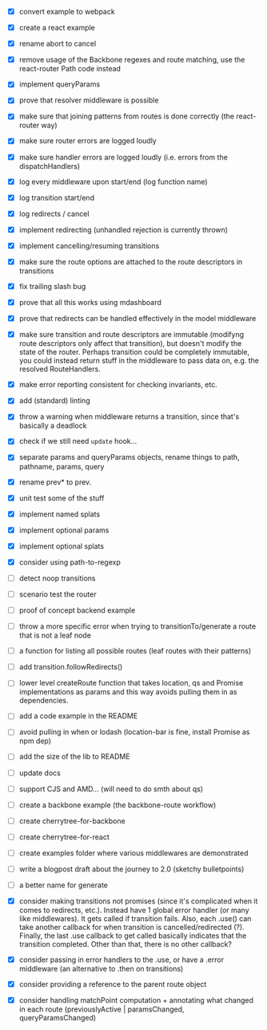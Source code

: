 - [x] convert example to webpack
- [x] create a react example
- [x] rename abort to cancel
- [x] remove usage of the Backbone regexes and route matching, use the react-router Path code instead
- [x] implement queryParams
- [x] prove that resolver middleware is possible
- [x] make sure that joining patterns from routes is done correctly (the react-router way)
- [x] make sure router errors are logged loudly
- [x] make sure handler errors are logged loudly (i.e. errors from the dispatchHandlers)
- [x] log every middleware upon start/end (log function name)
- [x] log transition start/end
- [x] log redirects / cancel
- [x] implement redirecting (unhandled rejection is currently thrown)
- [x] implement cancelling/resuming transitions
- [x] make sure the route options are attached to the route descriptors in transitions
- [x] fix trailing slash bug
- [x] prove that all this works using mdashboard
- [x] prove that redirects can be handled effectively in the model middleware
- [x] make sure transition and route descriptors are immutable (modifyng route descriptors only affect that transition), but doesn't modify the state of the router. Perhaps transition could be completely immutable, you could instead return stuff in the middleware to pass data on, e.g. the resolved RouteHandlers.
- [x] make error reporting consistent for checking invariants, etc.
- [x] add (standard) linting
- [x] throw a warning when middleware returns a transition, since that's basically a deadlock
- [x] check if we still need `update` hook...
- [x] separate params and queryParams objects, rename things to path, pathname, params, query
- [x] rename prev* to prev.
- [x] unit test some of the stuff
- [x] implement named splats
- [x] implement optional params
- [x] implement optional splats
- [x] consider using path-to-regexp
- [ ] detect noop transitions
- [ ] scenario test the router
- [ ] proof of concept backend example



- [ ] throw a more specific error when trying to transitionTo/generate a route that is not a leaf node
- [ ] a function for listing all possible routes (leaf routes with their patterns)
- [ ] add transition.followRedirects()
- [ ] lower level createRoute function that takes location, qs and Promise implementations as params and this way avoids pulling them in as dependencies.
- [ ] add a code example in the README
- [ ] avoid pulling in when or lodash (location-bar is fine, install Promise as npm dep)
- [ ] add the size of the lib to README
- [ ] update docs
- [ ] support CJS and AMD... (will need to do smth about qs)
- [ ] create a backbone example (the backbone-route workflow)
- [ ] create cherrytree-for-backbone
- [ ] create cherrytree-for-react
- [ ] create examples folder where various middlewares are demonstrated
- [ ] write a blogpost draft about the journey to 2.0 (sketchy bulletpoints)
- [ ] a better name for generate



- [x] consider making transitions not promises (since it's complicated when it comes to redirects, etc.). Instead have 1 global error handler (or many like middlewares). It gets called if transition fails. Also, each .use() can take another callback for when transition is cancelled/redirected (?). Finally, the last .use callback to get called basically indicates that the transition completed. Other than that, there is no other callback?
- [x] consider passing in error handlers to the .use, or have a .error middleware (an alternative to .then on transitions)
- [x] consider providing a reference to the parent route object
- [x] consider handling matchPoint computation + annotating what changed in each route (previouslyActive | paramsChanged, queryParamsChanged)